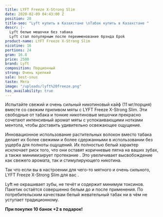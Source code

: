```yaml
---
title: LYFT Freeze X-Strong Slim
date: 2020-02-09 04:43:00 Z
position: 20
title-seo: "Lyft купить в Казахстане \nТабак купить в Казахстане "
descr: |-
  Lyft белые мешочки без табака
  Lyft стал популярным после переименование брэнда Epok
product-name: LYFT Freeze X-Strong Slim
nicotine: 16
portions: 24
gram: 16.8
price: 2500
brand: Lyft
composition: Порционный
strong: Очень крепкий
sale: best-snus
taste: Мята
image: "/uploads/lyft%20freeze.png"
has_availability: true
---
```


Испытайте свежий и очень сильный никотиновый кайф 
(11 мг/порция) вместе со свежим приливом мяты с LYFT Freeze X-Strong Slim. Эти свободные от табака и тонкие никотиновые мешочки прекрасно сочетают интенсивный аромат мяты с успокаивающими нотками ментола, чтобы доставить удивительно освежающее ощущение.

Инновационное использование растительных волокон вместо табака делает их более свежими и более сдержанными в использовании без ущерба для полноты ощущений. Их полностью белый характер исключает риск того, что они оставят коричневые пятна на ваших зубах, а также минимизирует протекание . Это увеличивает высвобождение как свежего аромата, так и стимулирующего никотина.


Так что если вы в настроении для чего-то мятного и очень сильного, LYFT Freeze X-Strong Slim для вас . 

Lyft не окрашивает зубы, не течёт и содержит минимум токсинов. Пакетик остаётся совершенно белым до и после применения. По потребительским качествам белый жевательный табак ни в чём не уступает традиционному.

**При покупке 10 банок +2 в подарок!**